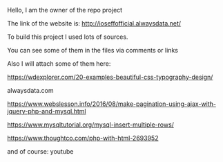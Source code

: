 Hello, I am the owner of the repo project

The link of the website is: http://ioseffofficial.alwaysdata.net/


To build this project I used lots of sources.

You can see some of them in the files via comments or links

Also I will attach some of them here:

https://wdexplorer.com/20-examples-beautiful-css-typography-design/


alwaysdata.com

https://www.webslesson.info/2016/08/make-pagination-using-ajax-with-jquery-php-and-mysql.html

https://www.mysqltutorial.org/mysql-insert-multiple-rows/


https://www.thoughtco.com/php-with-html-2693952


and of course: youtube


